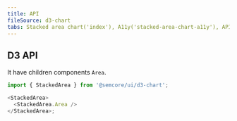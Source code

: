 ```yaml
---
title: API
fileSource: d3-chart
tabs: Stacked area chart('index'), A11y('stacked-area-chart-a11y'), API('stacked-area-chart-api'), Examples('stacked-area-chart-d3-code'), Changelog('d3-chart-changelog')
---
```


## D3 API

It have children components `Area`.

```js
import { StackedArea } from '@semcore/ui/d3-chart';

<StackedArea>
  <StackedArea.Area />
</StackedArea>;
```

<TypesView type="StackedAreaProps" :types={...types} />

<script setup>import { data as types } from '@types.data.ts';</script>